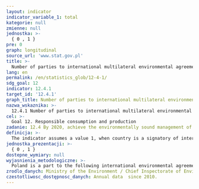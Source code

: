 ```yaml
---
layout: indicator
indicator_variable_1: total
kategorie: null
zmienne: null
jednostka: >-
  { 0 , 1 }
pre: 0
graph: longitudinal
source_url: 'www.stat.gov.pl'
title: >-
  Number of parties to international multilateral environmental agreements on hazardous waste, and other chemicals that meet their commitments and obligations in transmitting information as required by each relevant agreement
lang: en
permalink: /en/statistics_glob/12-4-1/
sdg_goal: 12
indicator: 12.4.1
target_id: '12.4.1'
graph_title: Number of parties to international multilateral environmental agreements on hazardous waste, and other chemicals that meet their commitments and obligations in transmitting information as required by each relevant agreement
nazwa_wskaznika: >-
  12.4.1 Number of parties to international multilateral environmental agreements on hazardous waste, and other chemicals that meet their commitments and obligations in transmitting information as required by each relevant agreement
cel: >-
  Goal 12. Responsible consumption and production
zadanie: 12.4 By 2020, achieve the environmentally sound management of chemicals and all wastes throughout their life cycle, in accordance with agreed international frameworks, and significantly reduce their release to air, water and soil in order to minimize their adverse impacts on human health and the environment
definicja: >-
  The indicator assumes a value 1, when country is a signatory of international multilateral environmental agreements on hazardous waste and other chemicals, that meet their commitments and obligations in transmitting information as required by each relevant agreement.
jednostka_prezentacji: >-
  { 0 , 1 }
dostepne_wymiary: null
wyjasnienia_metodologiczne: >-
  Poland is a part to the following international environmental agreements on hazardous waste and other chemicals:1. The Stockholm Convention on Persistent Organic Pollutants (POPs), signed in 2001 and effective from May 2004 (signed by the President of Poland 30 September 2008, effective from 21 January 2009)2. Protocol on Persistent Organic Pollutants (POPs) to the Geneva Convention (not yet ratified)3. The Minamata Convention on Mercury, signed in Kumamoto and adopted in 2013 (Poland has signed the Convention on 24 September 2014 in New York. The Convention is not yet in force because of the ongoing ratification procedures)4. The Basel Convention on the Control of Transboundary Movements of Hazardous Wastes and Their Disposal, done at Basel on 22 March 1989 (until 2010 ratified by 170 States, including Poland – 10 January 1992)5. The Rotterdam Convention on the Prior Informed Consent Procedure for Certain Hazardous Chemicals and Pesticides in International Trade), adopted in Rotterdam on 10 September 1998 (the Convention entered into force on 24 February 2004, and Poland has acceded to it on September 14, 2005)
zrodlo_danych: Ministry of the Environment / Chief Inspectorate of Environmental Protection / Ministry of Health
czestotliwosc_dostępnosc_danych: Annual data  since 2010.
---
```

